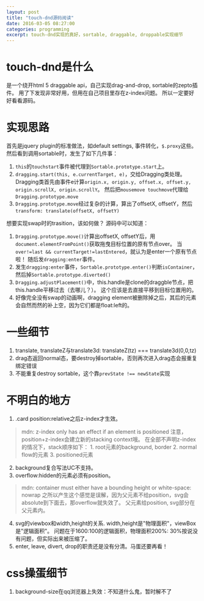 ```yaml
---
layout: post
title: "touch-dnd源码阅读"
date: 2016-03-05 08:27:00
categories: programming
excerpt: touch-dnd实现的真好，sortable, draggable, droppable实现细节
---
```


# touch-dnd是什么
是一个绕开html 5 draggable api，自己实现drag-and-drop, sortable的zepto插件。
用了下发现非常好用，但用在自己项目里存在z-index问题。
所以一定要好好看看源码。

# 实现思路
首先是jquery plugin的标准做法，如default settings, 事件转化，`$.proxy`这些。
然后看到调用sortable时，发生了如下几件事：

1. `this`的`touchstart`事件被代理到`Sortable.prototype.start`上。
2. `dragging.start(this, e.currentTarget, e)`，交给Dragging类处理。
   Dragging类首先由事件e计算`origin.x, origin.y, offset.x, offset.y, origin.scrollX, origin.scrollY`。
   然后把`mousemove touchmove`代理给`Dragging.prototype.move`
3. `Dragging.prototype.move`经过复杂的计算，算出了offsetX, offsetY，然后`transform: translate(offsetX, offsetY)`

想要实现swap时的trasition，该如何做？
源码中可以知道：

1. `Dragging.prototype.move()`计算出offsetX, offsetY后，用`document.elementFromPoint()`获取拖曳目标位置的原有节点over。
当`over!=last && currentTarget!=lastEntered`，就认为是enter一个原有节点啦！
随后发`dragging:enter`事件。
1. 发生`dragging:enter`事件，`Sortable.prototype.enter()`判断`isContainer`，然后掉`Sortable.prototype.diverted()`
2. `Dragging.adjustPlacement()`中，this.handle是clone的draggble节点，把this.handle平移过去（去哪儿？）。
这个应该是去直接平移到目标位置用的。
3. 好像完全没有swap的动画啊，dragging element被删除掉之后，其后的元素会自然而然的补上空，因为它们都是float:left的。

# 一些细节
1. translate, translateZ与translate3d: translateZ(tz) === translate3d(0,0,tz)
2. drag态返回normal态，要destroy掉sortable，否则再次进入drag态会报重复绑定错误
3. 不能重复destroy sortable，这个靠`prevState !== newState`实现

# 不明白的地方
1. .card position:relative之后z-index才生效。
> mdn: z-index only has an effect if an element is positioned
注意，position+z-index会建立新的stacking context哦。
在全部不声明z-index的情况下，stack顺序如下：
    1. root元素的background, border
    2. normal flow的元素
    3. positioned元素
2. background复合写法UC不支持。
3. overflow:hidden的元素必须有position。
> mdn: container must either have a bounding height or white-space: nowrap
之所以产生这个感觉是误解，因为父元素不给position，svg会absolute到下面去，那overflow就失效了。
父元素给position, svg部分在父元素内。
4. svg的viewbox和width,height的关系. width,height是"物理面积"，viewBox是"逻辑面积"。
问题在于1600:100的逻辑面积，物理面积200%: 30%按说没有问题，但实际出来被压缩了。
5. enter, leave, divert, drop的职责还是没有分清。马蛋还要再看！

# css操蛋细节
1. background-size在qq浏览器上失效：不知道什么鬼，暂时解不了